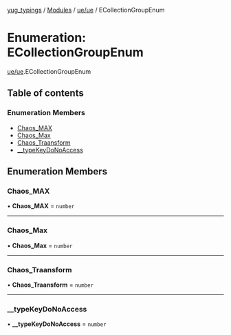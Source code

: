 [yug_typings](../README.md) / [Modules](../modules.md) / [ue/ue](../modules/ue_ue.md) / ECollectionGroupEnum

# Enumeration: ECollectionGroupEnum

[ue/ue](../modules/ue_ue.md).ECollectionGroupEnum

## Table of contents

### Enumeration Members

- [Chaos\_MAX](ue_ue.ECollectionGroupEnum.md#chaos_max)
- [Chaos\_Max](ue_ue.ECollectionGroupEnum.md#chaos_max-1)
- [Chaos\_Traansform](ue_ue.ECollectionGroupEnum.md#chaos_traansform)
- [\_\_typeKeyDoNoAccess](ue_ue.ECollectionGroupEnum.md#__typekeydonoaccess)

## Enumeration Members

### Chaos\_MAX

• **Chaos\_MAX** = `number`

___

### Chaos\_Max

• **Chaos\_Max** = `number`

___

### Chaos\_Traansform

• **Chaos\_Traansform** = `number`

___

### \_\_typeKeyDoNoAccess

• **\_\_typeKeyDoNoAccess** = `number`
